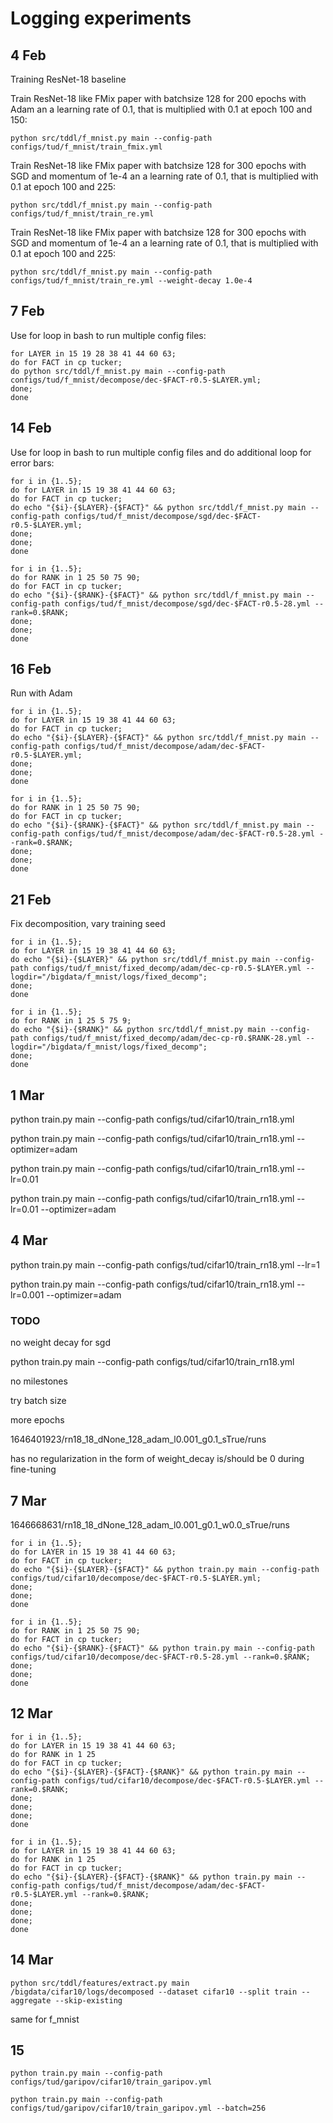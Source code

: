 # Logging experiments

## 4 Feb
Training ResNet-18 baseline

Train ResNet-18 like FMix paper with batchsize 128 for 200 epochs with Adam an a learning rate of 0.1, that is multiplied with 0.1 at epoch 100 and 150:
```
python src/tddl/f_mnist.py main --config-path configs/tud/f_mnist/train_fmix.yml
```

Train ResNet-18 like FMix paper with batchsize 128 for 300 epochs with SGD and momentum of 1e-4 an a learning rate of 0.1, that is multiplied with 0.1 at epoch 100 and 225:
```
python src/tddl/f_mnist.py main --config-path configs/tud/f_mnist/train_re.yml
```

Train ResNet-18 like FMix paper with batchsize 128 for 300 epochs with SGD and momentum of 1e-4 an a learning rate of 0.1, that is multiplied with 0.1 at epoch 100 and 225:
```
python src/tddl/f_mnist.py main --config-path configs/tud/f_mnist/train_re.yml --weight-decay 1.0e-4
```

## 7 Feb

Use for loop in bash to run multiple config files:
```
for LAYER in 15 19 28 38 41 44 60 63; 
do for FACT in cp tucker; 
do python src/tddl/f_mnist.py main --config-path configs/tud/f_mnist/decompose/dec-$FACT-r0.5-$LAYER.yml;
done;
done
```

## 14 Feb

Use for loop in bash to run multiple config files and do additional loop for error bars:
```
for i in {1..5};
do for LAYER in 15 19 38 41 44 60 63; 
do for FACT in cp tucker; 
do echo "{$i}-{$LAYER}-{$FACT}" && python src/tddl/f_mnist.py main --config-path configs/tud/f_mnist/decompose/sgd/dec-$FACT-r0.5-$LAYER.yml;
done;
done;
done
```

```
for i in {1..5};
do for RANK in 1 25 50 75 90; 
do for FACT in cp tucker; 
do echo "{$i}-{$RANK}-{$FACT}" && python src/tddl/f_mnist.py main --config-path configs/tud/f_mnist/decompose/sgd/dec-$FACT-r0.5-28.yml --rank=0.$RANK;
done;
done;
done
```

## 16 Feb
Run with Adam
```
for i in {1..5};
do for LAYER in 15 19 38 41 44 60 63; 
do for FACT in cp tucker; 
do echo "{$i}-{$LAYER}-{$FACT}" && python src/tddl/f_mnist.py main --config-path configs/tud/f_mnist/decompose/adam/dec-$FACT-r0.5-$LAYER.yml;
done;
done;
done
```


```
for i in {1..5};
do for RANK in 1 25 50 75 90; 
do for FACT in cp tucker; 
do echo "{$i}-{$RANK}-{$FACT}" && python src/tddl/f_mnist.py main --config-path configs/tud/f_mnist/decompose/adam/dec-$FACT-r0.5-28.yml --rank=0.$RANK;
done;
done;
done
```

## 21 Feb
Fix decomposition, vary training seed

```
for i in {1..5};
do for LAYER in 15 19 38 41 44 60 63; 
do echo "{$i}-{$LAYER}" && python src/tddl/f_mnist.py main --config-path configs/tud/f_mnist/fixed_decomp/adam/dec-cp-r0.5-$LAYER.yml --logdir="/bigdata/f_mnist/logs/fixed_decomp";
done;
done
```


```
for i in {1..5};
do for RANK in 1 25 5 75 9; 
do echo "{$i}-{$RANK}" && python src/tddl/f_mnist.py main --config-path configs/tud/f_mnist/fixed_decomp/adam/dec-cp-r0.$RANK-28.yml --logdir="/bigdata/f_mnist/logs/fixed_decomp";
done;
done
```

## 1 Mar

python train.py main --config-path configs/tud/cifar10/train_rn18.yml 

python train.py main --config-path configs/tud/cifar10/train_rn18.yml --optimizer=adam

python train.py main --config-path configs/tud/cifar10/train_rn18.yml --lr=0.01

python train.py main --config-path configs/tud/cifar10/train_rn18.yml --lr=0.01 --optimizer=adam

## 4 Mar

python train.py main --config-path configs/tud/cifar10/train_rn18.yml --lr=1

python train.py main --config-path configs/tud/cifar10/train_rn18.yml --lr=0.001 --optimizer=adam


### TODO

no weight decay for sgd

python train.py main --config-path configs/tud/cifar10/train_rn18.yml 

no milestones

try batch size

more epochs

1646401923/rn18_18_dNone_128_adam_l0.001_g0.1_sTrue/runs

has no regularization in the form of weight_decay
is/should be 0 during fine-tuning

## 7 Mar

1646668631/rn18_18_dNone_128_adam_l0.001_g0.1_w0.0_sTrue/runs

```
for i in {1..5};
do for LAYER in 15 19 38 41 44 60 63; 
do for FACT in cp tucker; 
do echo "{$i}-{$LAYER}-{$FACT}" && python train.py main --config-path configs/tud/cifar10/decompose/dec-$FACT-r0.5-$LAYER.yml;
done;
done;
done
```

```
for i in {1..5};
do for RANK in 1 25 50 75 90; 
do for FACT in cp tucker; 
do echo "{$i}-{$RANK}-{$FACT}" && python train.py main --config-path configs/tud/cifar10/decompose/dec-$FACT-r0.5-28.yml --rank=0.$RANK;
done;
done;
done
```

## 12 Mar

```
for i in {1..5};
do for LAYER in 15 19 38 41 44 60 63;
do for RANK in 1 25 
do for FACT in cp tucker; 
do echo "{$i}-{$LAYER}-{$FACT}-{$RANK}" && python train.py main --config-path configs/tud/cifar10/decompose/dec-$FACT-r0.5-$LAYER.yml --rank=0.$RANK;
done;
done;
done;
done
```

```
for i in {1..5};
do for LAYER in 15 19 38 41 44 60 63;
do for RANK in 1 25 
do for FACT in cp tucker; 
do echo "{$i}-{$LAYER}-{$FACT}-{$RANK}" && python train.py main --config-path configs/tud/f_mnist/decompose/adam/dec-$FACT-r0.5-$LAYER.yml --rank=0.$RANK;
done;
done;
done;
done
```

## 14 Mar

`python src/tddl/features/extract.py main /bigdata/cifar10/logs/decomposed --dataset cifar10 --split train --aggregate --skip-existing`


same for f_mnist

## 15

`python train.py main --config-path configs/tud/garipov/cifar10/train_garipov.yml`

`python train.py main --config-path configs/tud/garipov/cifar10/train_garipov.yml --batch=256`

